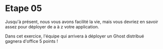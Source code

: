 # Etape 05

Jusqu'à présent, nous vous avons facilité la vie, mais vous devriez en savoir assez pour déployer de a à z votre application.

Dans cet exercice, l'équipe qui arrivera à déployer un Ghost distribué gagnera d'office 5 points !
